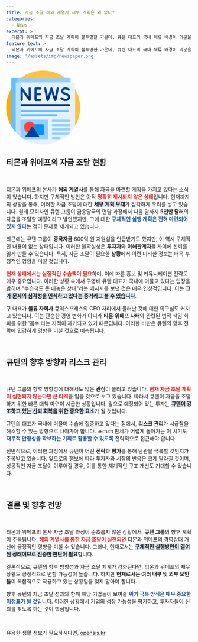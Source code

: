 ```yaml
---
title: 자금 조달 해외 계열사 세부 계획은 왜 없나?
categories:
  - News
excerpt: >
  티몬과 위메프의 자금 조달 계획이 불투명한 가운데, 큐텐 대표의 국내 체류 배경이 의문을 자아냅니다. 해외 자금 지원설에도 구체적인 내용은 없고, 기존 책임 회피 논란까지 얽혀 상황이 더욱 복잡해졌습니다.
feature_text: >
  티몬과 위메프의 자금 조달 계획이 불투명한 가운데, 큐텐 대표의 국내 체류 배경이 의문을 자아냅니다. 해외 자금 지원설에도 구체적인 내용은 없고, 기존 책임 회피 논란까지 얽혀 상황이 더욱 복잡해졌습니다.
image: '/assets/img/newspaper.png'
---
```


<p><img src="/assets/img/newspaper.png" alt="kimp 속보" /></p>

<h2 data-ke-size="size26">티몬과 위메프의 자금 조달 현황</h2>

<p data-ke-size="size16">&nbsp;</p>

<p>티몬과 위메프의 본사가 <b>해외 계열사</b>를 통해 자금을 마련할 계획을 가지고 있다는 소식이 있습니다. 하지만 구체적인 방안은 아직 <b><span style="color: #ee2323;">명확히 제시되지 않은 상태</span></b>입니다. 현재까지의 상황을 통해, 이러한 자금 조달에 대한 <b><span style="background-color: #21538527;">세부 계획 부재</span></b>가 심각하게 우려를 낳고 있습니다. 원래 모회사인 큐텐 그룹이 금융당국의 면담 과정에서 다음 달까지 <b>5천만 달러</b>의 자금을 조달할 예정이라고 발언했지만, 그에 대한 <b><span style="color: #1a5490;">구체적인 실행 계획은 전혀 마련되어 있지 않다</span></b>는 점이 문제로 제기되고 있습니다.</p>

<p>최근에는 큐텐 그룹이 <b>중국자금</b> 600억 원 지원설을 언급받기도 했지만, 이 역시 구체적인 내용이 없는 상태입니다. 이러한 불확실성은 <b>투자자</b>와 <b>이해관계자</b>들 사이에 신뢰를 잃게 만들 수 있습니다. 특히, 자금 조달이 필요한 <b>상황</b>에서 이런 미비한 정보는 더욱 부정적인 영향을 미칠 것입니다. </p>

<p><b><span style="color: #ee2323;">현재 상태에서는 실질적인 수습책이 필요</span></b>하며, 이에 따른 홍보 및 커뮤니케이션 전략도 매우 중요합니다. 이러한 상황 속에서 구영배 큐텐 대표가 국내에 머물고 있다는 입장을 밝히며 "수습책도 못 내놓은 상태"라는 메시지를 보낸 것은 매우 인상적입니다. 이는 <b><span style="background-color: #21538527;">그가 문제의 심각성을 인식하고 있다는 증거라고 볼 수 있습니다</span></b>. </p>

<p>구 대표가 <b>물류 자회사</b> 큐익스프레스의 CEO 자리에서 물러난 것에 대한 의구심도 커지고 있습니다. 이는 단순한 경영 변화가 아니라 <b>티몬·위메프 사태</b>와 관련된 법적 책임 회피를 위한 '꼼수'라는 지적이 제기되고 있기 때문입니다. 이러한 비판은 큐텐의 향후 전략에 민감하게 영향을 미칠 것으로 예측됩니다.</p>

<p data-ke-size="size16">&nbsp;</p>

<h2 data-ke-size="size26">큐텐의 향후 방향과 리스크 관리</h2>

<p data-ke-size="size16">&nbsp;</p>

<p>큐텐 그룹의 향후 방향성에 대해서도 많은 <b>관심</b>이 쏠리고 있습니다. <b><span style="color: #ee2323;">현재 자금 조달 계획이 실현되지 않는다면 큰 타격</span></b>을 입을 것으로 보고 있습니다. 따라서 큐텐이 자금을 조달하기 위한 빠른 대책 마련이 시급한 상황입니다. 앞으로 예정되어 있는 투자는 <b><span style="background-color: #21538527;">큐텐이 강조하고 있는 신뢰 회복을 위한 중요한 요소</span></b>가 될 것입니다.</p>

<p>큐텐의 대표가 국내에 머물며 수습에 집중하고 있다는 점에서, <b>리스크 관리</b>가 시급함을 해소할 수 있는 방향으로 나아가야 합니다. കമ്പന 판세가 어렵게 돌아가는 이 시기도 <b><span style="color: #1a5490;">재무적 안정성을 확보하는 기회로 활용할 수 있도록</span></b> 전략적으로 접근해야 합니다.</p>

<p>전반적으로, 이러한 과정에서 큐텐이 어떤 <b>전략</b>과 <b>평가</b>를 통해 난관을 극복할 것인지가 주목받고 있습니다. 앞으로의 행보에 따라 투자자와 시장의 반응은 크게 달라질 것이며, 성공적인 자금 조달이 이루어질 경우, 이를 통한 체계적인 구조 개선도 기대할 수 있습니다.</p>

<p data-ke-size="size16">&nbsp;</p>

<h2 data-ke-size="size26">결론 및 향후 전망</h2>

<p data-ke-size="size16">&nbsp;</p>

<p>티몬과 위메프의 본사 자금 조달 과정이 순조롭지 않은 상황에서, <b>큐텐 그룹</b>의 향후 계획이 주목됩니다. <b><span style="color: #ee2323;">해외 계열사를 통한 자금 조달이 실현되면</span></b> 티몬과 위메프의 경영상태 개선에 긍정적인 영향을 미칠 수 있습니다. 그러나, 현재로서는 <b><span style="background-color: #21538527;">구체적인 실행방안이 결여된 상태이므로 신중한 판단이 필요</span></b>합니다.</p>

<p>결론적으로, 큐텐의 향후 방향성과 자금 조달 체계가 강화된다면, 티몬과 위메프의 재무상황도 긍정적으로 변할 가능성이 높습니다. 하지만 <b>현재로서는 여러 내부 및 외부 요인들</b>이 복합적으로 작용하고 있는 상황임을 잊지 말아야 합니다.</p>

<p>향후 큐텐의 자금 조달 성과와 함께 해당 기업들이 보여줄 <b><span style="color: #1a5490;">위기 극복 방식은 매우 중요한 이정표가 될 것</span></b>입니다. 이러한 상황에서 기업의 성장 가능성을 평가하고, 투자자들이 신뢰를 찾도록 하는 것이 핵심입니다.</p>

<p data-ke-size="size16">&nbsp;</p>
유용한 생활 정보가 필요하시다면, <a href="https://opensis.kr" rel="dofollow">opensis.kr</a>


